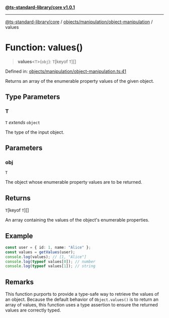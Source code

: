 [**@ts-standard-library/core v1.0.1**](../../../../README.md)

***

[@ts-standard-library/core](../../../../modules.md) / [objects/manipulation/object-manipulation](../README.md) / values

# Function: values()

> **values**\<`T`\>(`obj`): `T`\[keyof `T`\][]

Defined in: [objects/manipulation/object-manipulation.ts:41](https://github.com/gabaudette/ts-stdlib/blob/7333da76bc775fbabd0907ad8519b912cfc2fe26/packages/core/src/objects/manipulation/object-manipulation.ts#L41)

Returns an array of the enumerable property values of the given object.

## Type Parameters

### T

`T` *extends* `object`

The type of the input object.

## Parameters

### obj

`T`

The object whose enumerable property values are to be returned.

## Returns

`T`\[keyof `T`\][]

An array containing the values of the object's enumerable properties.

## Example

```ts
const user = { id: 1, name: "Alice" };
const values = getValues(user);
console.log(values); // [1, "Alice"]
console.log(typeof values[0]); // number
console.log(typeof values[1]); // string
```

## Remarks

This function purports to provide a type-safe way to retrieve the values of an object.
Because the default behavior of `Object.values()` is to return an array of values,
this function uses a type assertion to ensure the returned values are correctly typed.
